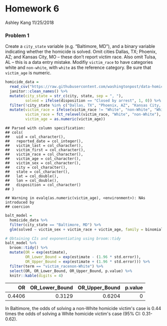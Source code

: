 Homework 6
================
Ashley Kang
11/25/2018

### Problem 1

Create a `city_state` variable (e.g. “Baltimore, MD”), and a binary variable indicating whether the homicide is solved. Omit cities Dallas, TX; Phoenix, AZ; and Kansas City, MO – these don’t report victim race. Also omit Tulsa, AL – this is a data entry mistake. Modifiy `victim_race` to have categories white and `non-white`, with `white` as the reference category. Be sure that `victim_age` is numeric.

``` r
homicide_data = 
  read_csv("https://raw.githubusercontent.com/washingtonpost/data-homicides/master/homicide-data.csv") %>% 
  janitor::clean_names() %>% 
  mutate(city_state = str_c(city, state, sep = ", "),
         solved = ifelse(disposition == "Closed by arrest", 1, 0)) %>%
  filter(!city_state %in% c("Dallas, TX", "Phoenix, AZ", "Kansas City, MO", "Tulsa, AL")) %>% 
  mutate(victim_race = ifelse(victim_race != "White", "non-White", "White"), 
         victim_race = fct_relevel(victim_race, "White", "non-White"),
         victim_age = as.numeric(victim_age))
```

    ## Parsed with column specification:
    ## cols(
    ##   uid = col_character(),
    ##   reported_date = col_integer(),
    ##   victim_last = col_character(),
    ##   victim_first = col_character(),
    ##   victim_race = col_character(),
    ##   victim_age = col_character(),
    ##   victim_sex = col_character(),
    ##   city = col_character(),
    ##   state = col_character(),
    ##   lat = col_double(),
    ##   lon = col_double(),
    ##   disposition = col_character()
    ## )

    ## Warning in evalq(as.numeric(victim_age), <environment>): NAs introduced by
    ## coercion

``` r
balt_model =
  homicide_data %>% 
  filter(city_state == "Baltimore, MD") %>% 
  glm(solved ~ victim_sex + victim_race + victim_age, family = binomial, data = .)

# Obtaining CIs and exponentiating using broom::tidy
balt_model %>% 
  broom::tidy() %>% 
  mutate(OR = exp(estimate),
         OR_Lower_Bound = exp(estimate - (1.96 * std.error)),
         OR_Upper_Bound = exp(estimate + (1.96 * std.error))) %>% 
  filter(term == "victim_racenon-White") %>% 
  select(OR, OR_Lower_Bound, OR_Upper_Bound, p.value) %>% 
  knitr::kable(digits = 4)
```

|      OR|  OR\_Lower\_Bound|  OR\_Upper\_Bound|  p.value|
|-------:|-----------------:|-----------------:|--------:|
|  0.4406|            0.3129|            0.6204|        0|

In Baltimore, the odds of solving a non-White homicide victim's case is 0.44 times the odds of solving a White homicide victim's case (95% CI: 0.31-0.62).

